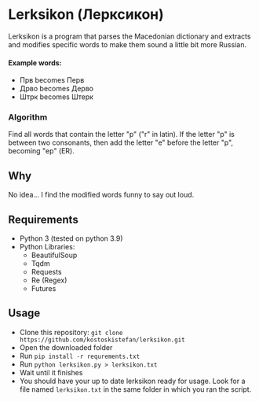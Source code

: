 # Lerksikon (Лерксикон)

Lerksikon is a program that parses the Macedonian dictionary and extracts and modifies specific words to make them sound a little bit more Russian.

#### Example words:
 * Прв becomes Перв
 * Дрво becomes Дерво
 * Штрк becomes Штерк

### Algorithm

Find all words that contain the letter "р" ("r" in latin). If the letter "р" is between two consonants, then add the letter "e" before the letter "р", becoming "ер" (ER).

## Why

No idea... I find the modified words funny to say out loud.

## Requirements

 * Python 3 (tested on python 3.9)
 * Python Libraries:
   * BeautifulSoup
   * Tqdm
   * Requests
   * Re (Regex)
   * Futures

## Usage

 * Clone this repository: `git clone https://github.com/kostoskistefan/lerksikon.git`
 * Open the downloaded folder
 * Run `pip install -r requrements.txt`
 * Run `python lerksikon.py > lerksikon.txt`
 * Wait until it finishes
 * You should have your up to date lerksikon ready for usage. Look for a file named `lerksikon.txt` in the same folder in which you ran the script.
